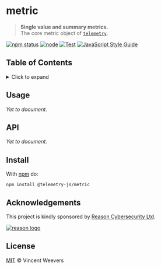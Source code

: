 # metric

> **Single value and summary metrics.**  
> The core metric object of [`telemetry`](https://github.com/telemetry-js/telemetry).

[![npm status](http://img.shields.io/npm/v/@telemetry-js/metric.svg)](https://www.npmjs.org/package/@telemetry-js/metric)
[![node](https://img.shields.io/node/v/@telemetry-js/metric.svg)](https://www.npmjs.org/package/@telemetry-js/metric)
[![Test](https://github.com/telemetry-js/metric/workflows/Test/badge.svg?branch=main)](https://github.com/telemetry-js/metric/actions)
[![JavaScript Style Guide](https://img.shields.io/badge/code_style-standard-brightgreen.svg)](https://standardjs.com)

## Table of Contents

<details><summary>Click to expand</summary>

- [Usage](#usage)
- [API](#api)
- [Install](#install)
- [Acknowledgements](#acknowledgements)
- [License](#license)

</details>

## Usage

_Yet to document._

## API

_Yet to document._

## Install

With [npm](https://npmjs.org) do:

```
npm install @telemetry-js/metric
```

## Acknowledgements

This project is kindly sponsored by [Reason Cybersecurity Ltd](https://reasonsecurity.com).

[![reason logo](https://cdn.reasonsecurity.com/github-assets/reason_signature_logo.png)](https://reasonsecurity.com)

## License

[MIT](LICENSE) © Vincent Weevers

